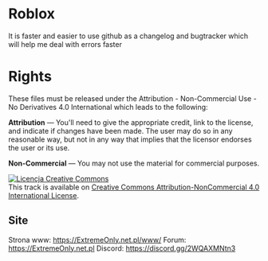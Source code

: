 # Roblox 
It is faster and easier to use github as a changelog and bugtracker which will help me deal with errors faster

# Rights
These files must be released under the Attribution - Non-Commercial Use - No Derivatives 4.0 International which leads to the following:

**Attribution** — You'll need to give the appropriate credit, link to the license, and indicate if changes have been made. The user may do so in any reasonable way, but not in any way that implies that the licensor endorses the user or its use.

**Non-Commercial** — You may not use the material for commercial purposes.

<a rel="license" href="http://creativecommons.org/licenses/by-nc/4.0/"><img alt="Licencja Creative Commons" style="border-width:0" src="https://i.creativecommons.org/l/by-nc/4.0/88x31.png" /></a><br />This track is available on <a rel="license" href="http://creativecommons.org/licenses/by-nc/4.0/">Creative Commons Attribution-NonCommercial 4.0 International License</a>.

## Site

Strona www: https://ExtremeOnly.net.pl/www/
Forum: https://ExtremeOnly.net.pl
Discord: https://discord.gg/2WQAXMNtn3

